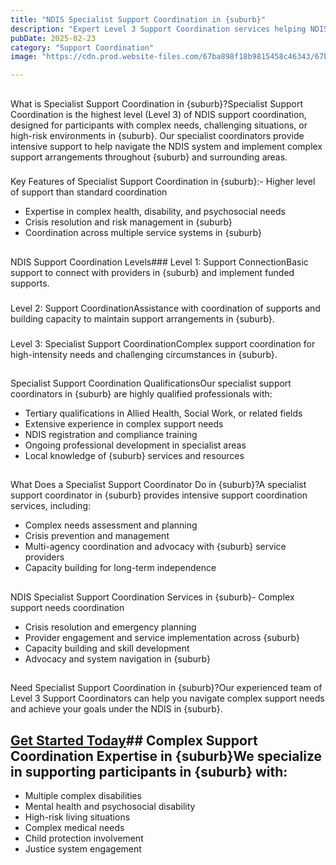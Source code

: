 ```yaml
---
title: "NDIS Specialist Support Coordination in {suburb}"
description: "Expert Level 3 Support Coordination services helping NDIS participants in {suburb} navigate complex support needs and achieve their goals."
pubDate: 2025-02-23
category: "Support Coordination"
image: "https://cdn.prod.website-files.com/67ba898f18b9815458c46343/67baa2c6b21db79b34b31c4f_dominik-lange-VUOiQW4OeLI-unsplash.webp"

---
```


## 

What is Specialist Support Coordination in {suburb}?Specialist Support Coordination is the highest level (Level 3) of NDIS support coordination, designed for participants with complex needs, challenging situations, or high-risk environments in {suburb}. Our specialist coordinators provide intensive support to help navigate the NDIS system and implement complex support arrangements throughout {suburb} and surrounding areas.

### 

Key Features of Specialist Support Coordination in {suburb}:- Higher level of support than standard coordination
- Expertise in complex health, disability, and psychosocial needs
- Crisis resolution and risk management in {suburb}
- Coordination across multiple service systems in {suburb}

## 

NDIS Support Coordination Levels### Level 1: Support ConnectionBasic support to connect with providers in {suburb} and implement funded supports.

### 

Level 2: Support CoordinationAssistance with coordination of supports and building capacity to maintain support arrangements in {suburb}.

### 

Level 3: Specialist Support CoordinationComplex support coordination for high-intensity needs and challenging circumstances in {suburb}.

## 

Specialist Support Coordination QualificationsOur specialist support coordinators in {suburb} are highly qualified professionals with:

- Tertiary qualifications in Allied Health, Social Work, or related fields
- Extensive experience in complex support needs
- NDIS registration and compliance training
- Ongoing professional development in specialist areas
- Local knowledge of {suburb} services and resources

## 

What Does a Specialist Support Coordinator Do in {suburb}?A specialist support coordinator in {suburb} provides intensive support coordination services, including:

- Complex needs assessment and planning
- Crisis prevention and management
- Multi-agency coordination and advocacy with {suburb} service providers
- Capacity building for long-term independence

## 

NDIS Specialist Support Coordination Services in {suburb}- Complex support needs coordination
- Crisis resolution and emergency planning
- Provider engagement and service implementation across {suburb}
- Capacity building and skill development
- Advocacy and system navigation in {suburb}

## 

Need Specialist Support Coordination in {suburb}?Our experienced team of Level 3 Support Coordinators can help you navigate complex support needs and achieve your goals under the NDIS in {suburb}.

## [Get Started Today](/contact)## Complex Support Coordination Expertise in {suburb}We specialize in supporting participants in {suburb} with:

- Multiple complex disabilities
- Mental health and psychosocial disability
- High-risk living situations
- Complex medical needs
- Child protection involvement
- Justice system engagement
